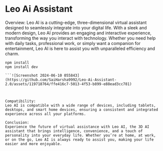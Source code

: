 # Leo Ai Assistant
Overview:
Leo AI is a cutting-edge, three-dimensional virtual assistant designed to seamlessly integrate into your digital life. With a sleek and modern design, Leo AI provides an engaging and interactive experience, transforming the way you interact with technology. Whether you need help with daily tasks, professional work, or simply want a companion for entertainment, Leo AI is here to assist you with unparalleled efficiency and charm.

```
npm install
npm install dev

```![Screenshot 2024-06-10 055843](https://github.com/SaiHarsha9992/Leo-Ai-Assistant-2.0/assets/119718764/ffe416c7-5013-4f53-b899-e88ead3cc781)



Compatibility:
Leo AI is compatible with a wide range of devices, including tablets, desktops, and smart home devices, ensuring a consistent and integrated experience across all your platforms.

Conclusion:
Experience the future of virtual assistance with Leo AI, the 3D AI assistant that brings intelligence, convenience, and a touch of personality into your everyday life. Whether you’re at home, at work, or on the go, Leo AI is always ready to assist you, making your life easier and more enjoyable.
